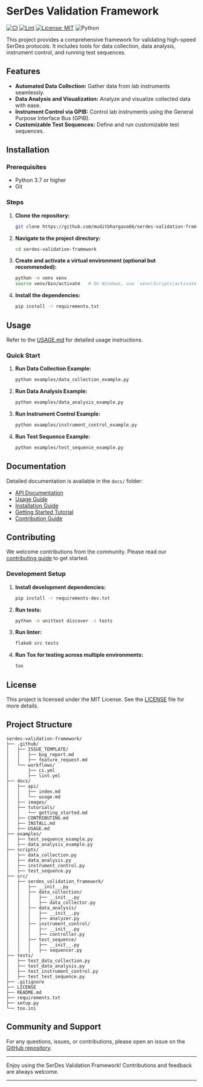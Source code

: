 # SerDes Validation Framework

[![CI](https://github.com/muditbhargava66/serdes-validation-framework/actions/workflows/ci.yml/badge.svg?branch=main)](https://github.com/muditbhargava66/serdes-validation-framework/actions/workflows/ci.yml)
[![Lint](https://github.com/muditbhargava66/serdes-validation-framework/actions/workflows/lint.yml/badge.svg?branch=main)](https://github.com/muditbhargava66/serdes-validation-framework/actions/workflows/lint.yml)
[![License: MIT](https://img.shields.io/badge/license-MIT-blue.svg)](https://opensource.org/licenses/MIT)
![Python](https://img.shields.io/badge/python-3.10-blue.svg)

This project provides a comprehensive framework for validating high-speed SerDes protocols. It includes tools for data collection, data analysis, instrument control, and running test sequences.

## Features

- **Automated Data Collection:** Gather data from lab instruments seamlessly.
- **Data Analysis and Visualization:** Analyze and visualize collected data with ease.
- **Instrument Control via GPIB:** Control lab instruments using the General Purpose Interface Bus (GPIB).
- **Customizable Test Sequences:** Define and run customizable test sequences.

## Installation

### Prerequisites

- Python 3.7 or higher
- Git

### Steps

1. **Clone the repository:**

    ```bash
    git clone https://github.com/muditbhargava66/serdes-validation-framework.git
    ```

2. **Navigate to the project directory:**

    ```bash
    cd serdes-validation-framework
    ```

3. **Create and activate a virtual environment (optional but recommended):**

    ```bash
    python -m venv venv
    source venv/bin/activate   # On Windows, use `venv\Scripts\activate`
    ```

4. **Install the dependencies:**

    ```bash
    pip install -r requirements.txt
    ```

## Usage

Refer to the [USAGE.md](docs/USAGE.md) for detailed usage instructions.

### Quick Start

1. **Run Data Collection Example:**

    ```bash
    python examples/data_collection_example.py
    ```

2. **Run Data Analysis Example:**

    ```bash
    python examples/data_analysis_example.py
    ```

3. **Run Instrument Control Example:**

    ```bash
    python examples/instrument_control_example.py
    ```

4. **Run Test Sequence Example:**

    ```bash
    python examples/test_sequence_example.py
    ```

## Documentation

Detailed documentation is available in the `docs/` folder:

- [API Documentation](docs/api/index.md)
- [Usage Guide](docs/USAGE.md)
- [Installation Guide](docs/INSTALL.md)
- [Getting Started Tutorial](docs/tutorials/getting_started.md)
- [Contribution Guide](docs/CONTRIBUTING.md)

## Contributing

We welcome contributions from the community. Please read our [contributing guide](docs/CONTRIBUTING.md) to get started.

### Development Setup

1. **Install development dependencies:**

    ```bash
    pip install -r requirements-dev.txt
    ```

2. **Run tests:**

    ```bash
    python -m unittest discover -s tests
    ```

3. **Run linter:**

    ```bash
    flake8 src tests
    ```

4. **Run Tox for testing across multiple environments:**

    ```bash
    tox
    ```

## License

This project is licensed under the MIT License. See the [LICENSE](LICENSE) file for more details.

## Project Structure

```plaintext
serdes-validation-framework/
├── .github/
│   ├── ISSUE_TEMPLATE/
│   │   ├── bug_report.md
│   │   ├── feature_request.md
│   └── workflows/
│       ├── ci.yml
│       ├── lint.yml
├── docs/
│   ├── api/
│   │   ├── index.md
│   │   └── usage.md
│   ├── images/
│   ├── tutorials/
│   │   └── getting_started.md
│   ├── CONTRIBUTING.md
│   ├── INSTALL.md
│   ├── USAGE.md
├── examples/
│   ├── test_sequence_example.py
│   ├── data_analysis_example.py
├── scripts/
│   ├── data_collection.py
│   ├── data_analysis.py
│   ├── instrument_control.py
│   ├── test_sequence.py
├── src/
│   ├── serdes_validation_framework/
│   │   ├── __init__.py
│   │   ├── data_collection/
│   │   │   ├── __init__.py
│   │   │   ├── data_collector.py
│   │   ├── data_analysis/
│   │   │   ├── __init__.py
│   │   │   ├── analyzer.py
│   │   ├── instrument_control/
│   │   │   ├── __init__.py
│   │   │   ├── controller.py
│   │   ├── test_sequence/
│   │   │   ├── __init__.py
│   │   │   ├── sequencer.py
├── tests/
│   ├── test_data_collection.py
│   ├── test_data_analysis.py
│   ├── test_instrument_control.py
│   ├── test_test_sequence.py
├── .gitignore
├── LICENSE
├── README.md
├── requirements.txt
├── setup.py
└── tox.ini
```

## Community and Support

For any questions, issues, or contributions, please open an issue on the [GitHub repository](https://github.com/muditbhargava66/serdes-validation-framework/issues).

---

Enjoy using the SerDes Validation Framework! Contributions and feedback are always welcome.

---
